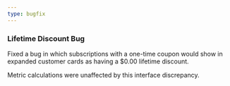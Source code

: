 ```yaml
---
type: bugfix
---
```


### Lifetime Discount Bug

Fixed a bug in which subscriptions with a one-time coupon would show in expanded customer cards as having a $0.00 lifetime discount.

Metric calculations were unaffected by this interface discrepancy.
